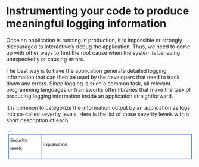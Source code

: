 # **Instrumenting your code to produce meaningful logging information**
Once an application is running in production, it is impossible or strongly discouraged to interactively debug the application. Thus, we need to come up with other ways to find the root cause when the system is behaving unexpectedly or causing errors. 

The best way is to have the application generate detailed logging information that can then be used by the developers that need to track down any errors. Since logging is such a common task, all relevant programming languages or frameworks offer libraries that make the task of producing logging information inside an application straightforward. 

It is common to categorize the information output by an application as logs into so-called severity levels. Here is the list of those severity levels with a short description of each:

![ICP](./img/l4-icp-p1.png)